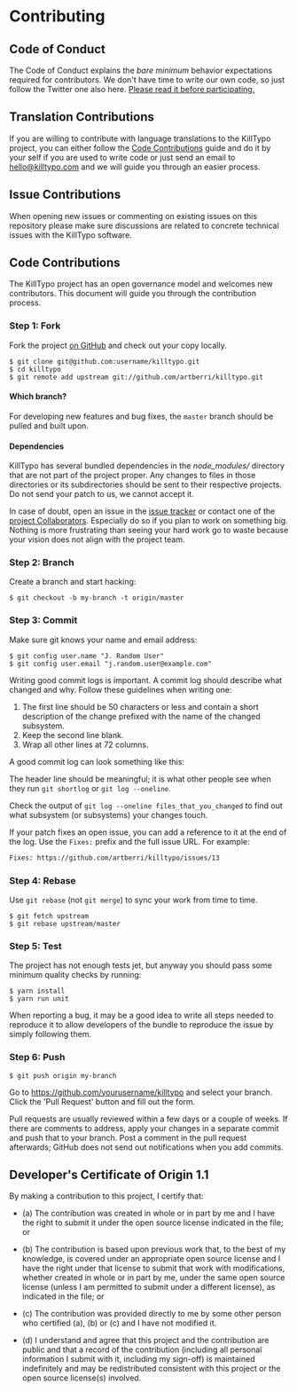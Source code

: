 # Contributing

## Code of Conduct

The Code of Conduct explains the *bare minimum* behavior
expectations required for contributors. We don't have time to write
our own code, so just follow the Twitter one also here.
[Please read it before participating.](https://github.com/twitter/code-of-conduct/blob/master/code-of-conduct.md)

## Translation Contributions

If you are willing to contribute with language translations to the KillTypo
project, you can either follow the [Code Contributions](#code-contributions)
guide and do it by your self if you are used to write code or just send an
email to hello@killtypo.com and we will guide you through an easier process.

## Issue Contributions

When opening new issues or commenting on existing issues on this repository
please make sure discussions are related to concrete technical issues with the
KillTypo software.

## Code Contributions

The KillTypo project has an open governance model and welcomes new contributors.
This document will guide you through the contribution process.

### Step 1: Fork

Fork the project [on GitHub](https://github.com/artberri/killtypo) and check out your
copy locally.

```text
$ git clone git@github.com:username/killtypo.git
$ cd killtypo
$ git remote add upstream git://github.com/artberri/killtypo.git
```

#### Which branch?

For developing new features and bug fixes, the `master` branch should be pulled
and built upon.

#### Dependencies

KillTypo has several bundled dependencies in the *node_modules/*
directory that are not part of the project proper. Any changes to files
in those directories or its subdirectories should be sent to their respective
projects. Do not send your patch to us, we cannot accept it.

In case of doubt, open an issue in the
[issue tracker](https://github.com/artberri/killtypo/issues/) or contact one of the
[project Collaborators](https://github.com/artberri/killtypo/#maintainers).
Especially do so if you plan to work on something big. Nothing is more
frustrating than seeing your hard work go to waste because your vision
does not align with the project team.

### Step 2: Branch

Create a branch and start hacking:

```text
$ git checkout -b my-branch -t origin/master
```

### Step 3: Commit

Make sure git knows your name and email address:

```text
$ git config user.name "J. Random User"
$ git config user.email "j.random.user@example.com"
```

Writing good commit logs is important. A commit log should describe what
changed and why. Follow these guidelines when writing one:

1. The first line should be 50 characters or less and contain a short
   description of the change prefixed with the name of the changed
   subsystem.
2. Keep the second line blank.
3. Wrap all other lines at 72 columns.

A good commit log can look something like this:

The header line should be meaningful; it is what other people see when they
run `git shortlog` or `git log --oneline`.

Check the output of `git log --oneline files_that_you_changed` to find out
what subsystem (or subsystems) your changes touch.

If your patch fixes an open issue, you can add a reference to it at the end
of the log. Use the `Fixes:` prefix and the full issue URL. For example:

```txt
Fixes: https://github.com/artberri/killtypo/issues/13
```

### Step 4: Rebase

Use `git rebase` (not `git merge`) to sync your work from time to time.

```text
$ git fetch upstream
$ git rebase upstream/master
```

### Step 5: Test

The project has not enough tests jet, but anyway you should pass some minimum quality
checks by running:

```text
$ yarn install
$ yarn run unit
```

When reporting a bug, it may be a good idea to write all steps needed to reproduce it
to allow developers of the bundle to reproduce the issue by simply following them.

### Step 6: Push

```text
$ git push origin my-branch
```

Go to https://github.com/yourusername/killtypo and select your branch.
Click the 'Pull Request' button and fill out the form.

Pull requests are usually reviewed within a few days or a couple of weeks. If there are comments
to address, apply your changes in a separate commit and push that to your
branch. Post a comment in the pull request afterwards; GitHub does
not send out notifications when you add commits.

<a id="developers-certificate-of-origin"></a>
## Developer's Certificate of Origin 1.1

By making a contribution to this project, I certify that:

* (a) The contribution was created in whole or in part by me and I
  have the right to submit it under the open source license
  indicated in the file; or

* (b) The contribution is based upon previous work that, to the best
  of my knowledge, is covered under an appropriate open source
  license and I have the right under that license to submit that
  work with modifications, whether created in whole or in part
  by me, under the same open source license (unless I am
  permitted to submit under a different license), as indicated
  in the file; or

* (c) The contribution was provided directly to me by some other
  person who certified (a), (b) or (c) and I have not modified
  it.

* (d) I understand and agree that this project and the contribution
  are public and that a record of the contribution (including all
  personal information I submit with it, including my sign-off) is
  maintained indefinitely and may be redistributed consistent with
  this project or the open source license(s) involved.